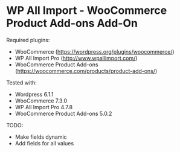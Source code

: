 # WP All Import - WooCommerce Product Add-ons Add-On

Required plugins:  
- WooCommerce (https://wordpress.org/plugins/woocommerce/)   
- WP All Import Pro (http://www.wpallimport.com/)   
- WooCommerce Product Add-ons (https://woocommerce.com/products/product-add-ons/)   

Tested with:
- Wordpress 6.1.1
- WooCommerce 7.3.0
- WP All Import Pro 4.7.8
- WooCommerce Product Add-ons 5.0.2

TODO:
- Make fields dynamic
- Add fields for all values